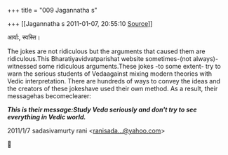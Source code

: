 +++
title = "009 Jagannatha s"

+++
[[Jagannatha s	2011-01-07, 20:55:10 [Source](https://groups.google.com/g/bvparishat/c/v31uWqMy4G8)]]



आर्याः, स्वस्ति।



The jokes are not ridiculous but the arguments that caused them are ridiculous.This Bharatiyavidvatparishat website sometimes-(not always)-witnessed some ridiculous arguments.These jokes -to some extent- try to warn the serious students of Vedaagainst mixing modern theories with Vedic interpretation. There are hundreds of ways to
convey the ideas and the creators of these jokeshave used their own method. As a result, their messagehas becomeclearer:



***This is their message:Study Veda seriously and don't try to see *everything* in Vedic world.***



2011/1/7 sadasivamurty rani \<[ranisada...@yahoo.com]()\>




